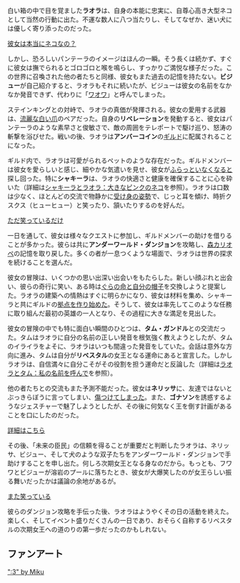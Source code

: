 <!-- title: ラオラ・パンテーラ -->
<!-- status: 生存 -->

白い箱の中で目を覚ました**ラオラ**は、自身の本能に忠実に、自尊心高き大型ネコとして当然の行動に出た。不運な数人に八つ当たりし、そしてなぜか、迷い犬には優しく寄り添ったのだった。

[彼女は本当にネコなの？](#embed:https://www.youtube.com/live/8ybUOw9NhMc?t=934)

しかし、恐ろしいパンテーラのイメージはほんの一瞬。そう長くは続かず、すぐに彼女は撫でられるとゴロゴロと喉を鳴らし、すっかりご満悦な様子だった。この世界に召喚された他の者たちと同様、彼女もまた過去の記憶を持たない。**ビジュー**が自己紹介すると、ラオラもそれに続いたが、ビジューは彼女の名前をなかなか発音できず、代わりに「[ワオワ](https://www.youtube.com/live/8ybOuw9NhMc?feature=shared&t=2777)」と呼んでしまった。

ステインキングとの対峙で、ラオラの真価が発揮される。彼女の愛用する武器は、[流麗な白い爪](https://www.youtube.com/live/8ybOuw9NhMc?feature=shared&t=3272)のペアだった。自身の**リベレーション**を発動すると、彼女はパンテーラのような素早さと俊敏さで、敵の周囲をテレポートで駆け巡り、怒涛の斬撃を浴びせた。戦いの後、ラオラは**アンバーコイン**の[ギルド](https://www.youtube.com/live/8ybOuw9NhMc?feature=shared&t=3543)に配属されることになった。

ギルド内で、ラオラは可愛がられるペットのような存在だった。ギルドメンバーは彼女を愛らしいと感じ、細やかな気遣いを見せ、彼女が[ふらっといなくなると](https://www.youtube.com/live/8ybOuw9NhMc?feature=shared&t=3929)探し回った。特に**シャキーラ**は、ラオラの快適さと健康を確保することに心を砕いた（詳細は[シャキーラとラオラ：大きなピンクのネコ](#edge:kiara-raora)を参照）。ラオラは口数は少なく、ほとんどの交流で物静かに[受け身の姿勢](https://www.youtube.com/live/8ybOuw9NhMc?feature=shared&t=5774)で、じっと耳を傾け、時折クスクス（ヒューヒュー）と笑ったり、頷いたりするのを好んだ。

[ただ笑っているだけ](#embed:https://www.youtube.com/live/8ybOuw9NhMc?t=5854)

一日を通して、彼女は様々なクエストに参加し、ギルドメンバーの助けを借りることが多かった。彼らは共に**アンダーワールド・ダンジョン**を攻略し、[森カリオペ](https://www.youtube.com/live/8ybOuw9NhMc?feature=shared&t=9964)の記憶を取り戻した。多くの者が一息つくような場面で、ラオラは世界の探求を続けることを選んだ。

彼女の冒険は、いくつかの思い出深い出会いをもたらした。新しい顔ぶれと出会い、彼らの奇行に笑い、ある時は[ぐらの命と自分の帽子](https://www.youtube.com/live/8ybOuw9NhMc?feature=shared&t=10513)を交換しようと提案した。ラオラの建築への情熱はすぐに明らかになり、彼女は材料を集め、シャキーラと共にギルドの[拠点を作り始めた](https://www.youtube.com/live/8ybOuw9NhMc?feature=shared&t=12337)。そうして、彼女は率先してこのような任務に取り組んだ最初の英雄の一人となり、その過程に大きな満足を見出した。

彼女の冒険の中でも特に面白い瞬間のひとつは、**タム・ガンドル**との交流だった。タムはラオラに自分の名前の正しい発音を根気強く教えようとしたが、タムのイライラをよそに、ラオラはいつも間違った発音をしていた。会話は意外な方向に進み、タムは自分が**リベスタル**の女王となる運命にあると宣言した。しかしラオラは、自信満々に自分こそがその役割を担う運命だと反論した（詳細は[ラオラとタム：私の名前を呼んで](#edge:raora-kronii)を参照）。

他の者たちとの交流もまた予測不能だった。彼女は**ネリッサ**に、友達ではないとぶっきらぼうに言ってしまい、[傷つけてしまった](https://www.youtube.com/live/8ybOuw9NhMc?feature=shared&t=13860)。また、**ゴナソン**を誘惑するようなジェスチャーで魅了しようとしたが、その後に何気なく王を倒す計画があることを口にしたのだった。

[詳細はこちら](#embed:https://www.youtube.com/live/8ybOuw9NhMc?feature=shared&t=14436)

その後、「未来の臣民」の信頼を得ることが重要だと判断したラオラは、ネリッサ、ビジュー、そして犬のような双子たちをアンダーワールド・ダンジョンで手助けすることを申し出た。何しろ次期女王となる身なのだから。もっとも、フワワとビジューが溶岩のプールに落ちたとき、彼女が大爆笑したのが女王らしい振る舞いだったかは議論の余地があるが。

[また笑っている](#embed:https://www.youtube.com/live/8ybOuw9NhMc?t=15966)

彼らのダンジョン攻略を手伝った後、ラオラはようやくその日の活動を終えた。楽しく、そしてイベント盛りだくさんの一日であり、おそらく自称するリベスタルの次期女王への道のりの第一歩だったのかもしれない。

## ファンアート

[":3" by Miku](https://x.com/Mikururun/status/1899247515700019465)
